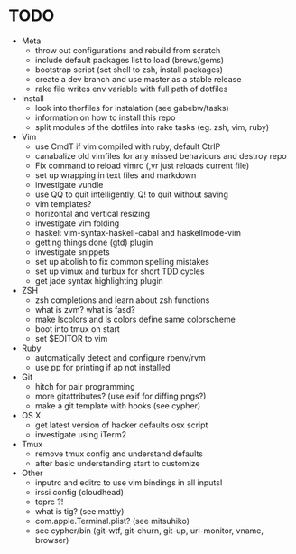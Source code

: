 # TODO
* Meta
  * throw out configurations and rebuild from scratch
  * include default packages list to load (brews/gems)
  * bootstrap script (set shell to zsh, install packages)
  * create a dev branch and use master as a stable release
  * rake file writes env variable with full path of dotfiles
* Install
  * look into thorfiles for instalation (see gabebw/tasks)
  * information on how to install this repo
  * split modules of the dotfiles into rake tasks (eg. zsh, vim, ruby)
* Vim
  * use CmdT if vim compiled with ruby, default CtrlP
  * canabalize old vimfiles for any missed behaviours and destroy repo
  * Fix command to reload vimrc (,vr just reloads current file)
  * set up wrapping in text files and markdown
  * investigate vundle
  * use QQ to quit intelligently, Q! to quit without saving
  * vim templates?
  * horizontal and vertical resizing
  * investigate vim folding
  * haskel: vim-syntax-haskell-cabal and haskellmode-vim
  * getting things done (gtd) plugin
  * investigate snippets
  * set up abolish to fix common spelling mistakes
  * set up vimux and turbux for short TDD cycles
  * get jade syntax highlighting plugin
* ZSH
  * zsh completions and learn about zsh functions
  * what is zvm? what is fasd?
  * make lscolors and ls colors define same colorscheme
  * boot into tmux on start
  * set $EDITOR to vim
* Ruby
  * automatically detect and configure rbenv/rvm
  * use pp for printing if ap not installed
* Git
  * hitch for pair programming
  * more gitattributes? (use exif for diffing pngs?)
  * make a git template with hooks (see cypher)
* OS X
  * get latest version of hacker defaults osx script
  * investigate using iTerm2
* Tmux
  * remove tmux config and understand defaults
  * after basic understanding start to customize
* Other
  * inputrc and editrc to use vim bindings in all inputs!
  * irssi config (cloudhead)
  * toprc ?!
  * what is tig? (see mattly)
  * com.apple.Terminal.plist? (see mitsuhiko)
  * see cypher/bin (git-wtf, git-churn, git-up, url-monitor, vname, browser)
